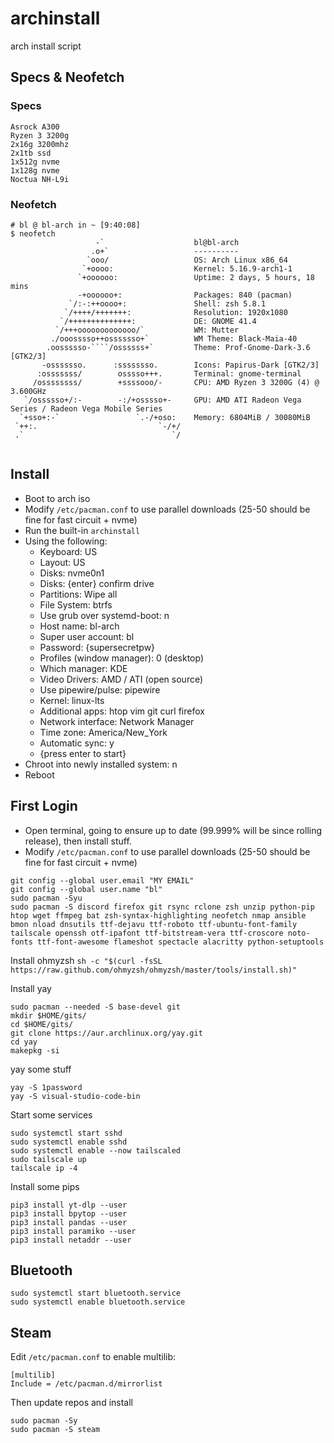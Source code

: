 # archinstall
arch install script 

## Specs & Neofetch

### Specs

```
Asrock A300
Ryzen 3 3200g
2x16g 3200mhz
2x1tb ssd
1x512g nvme
1x128g nvme
Noctua NH-L9i
```

### Neofetch
```
# bl @ bl-arch in ~ [9:40:08] 
$ neofetch
                   -`                    bl@bl-arch 
                  .o+`                   ---------- 
                 `ooo/                   OS: Arch Linux x86_64 
                `+oooo:                  Kernel: 5.16.9-arch1-1 
               `+oooooo:                 Uptime: 2 days, 5 hours, 18 mins 
               -+oooooo+:                Packages: 840 (pacman) 
             `/:-:++oooo+:               Shell: zsh 5.8.1 
            `/++++/+++++++:              Resolution: 1920x1080 
           `/++++++++++++++:             DE: GNOME 41.4 
          `/+++ooooooooooooo/`           WM: Mutter 
         ./ooosssso++osssssso+`          WM Theme: Black-Maia-40 
        .oossssso-````/ossssss+`         Theme: Prof-Gnome-Dark-3.6 [GTK2/3] 
       -osssssso.      :ssssssso.        Icons: Papirus-Dark [GTK2/3] 
      :osssssss/        osssso+++.       Terminal: gnome-terminal 
     /ossssssss/        +ssssooo/-       CPU: AMD Ryzen 3 3200G (4) @ 3.600GHz 
   `/ossssso+/:-        -:/+osssso+-     GPU: AMD ATI Radeon Vega Series / Radeon Vega Mobile Series 
  `+sso+:-`                 `.-/+oso:    Memory: 6804MiB / 30080MiB 
 `++:.                           `-/+/
 .`                                 `/                           
                                                                 

```

## Install

- Boot to arch iso
- Modify ``/etc/pacman.conf`` to use parallel downloads (25-50 should be fine for fast circuit + nvme)
- Run the built-in ``archinstall``
- Using the following:
  - Keyboard: US
  - Layout: US
  - Disks:  nvme0n1 
  - Disks: {enter} confirm drive
  - Partitions: Wipe all
  - File System: btrfs
  - Use grub over systemd-boot: n
  - Host name: bl-arch
  - Super user account: bl
  - Password: {supersecretpw}
  - Profiles (window manager): 0 (desktop)
  - Which manager: KDE
  - Video Drivers: AMD / ATI (open source)
  - Use pipewire/pulse: pipewire
  - Kernel: linux-lts
  - Additional apps: htop vim git curl firefox 
  - Network interface: Network Manager
  - Time zone: America/New_York
  - Automatic sync: y
  - {press enter to start}
- Chroot into newly installed system: n
- Reboot


## First Login

- Open terminal, going to ensure up to date (99.999% will be since rolling release), then install stuff.
- Modify ``/etc/pacman.conf`` to use parallel downloads (25-50 should be fine for fast circuit + nvme)
```
git config --global user.email "MY EMAIL"
git config --global user.name "bl"
sudo pacman -Syu
sudo pacman -S discord firefox git rsync rclone zsh unzip python-pip htop wget ffmpeg bat zsh-syntax-highlighting neofetch nmap ansible bmon nload dnsutils ttf-dejavu ttf-roboto ttf-ubuntu-font-family tailscale openssh otf-ipafont ttf-bitstream-vera ttf-croscore noto-fonts ttf-font-awesome flameshot spectacle alacritty python-setuptools
```

Install ohmyzsh
``sh -c "$(curl -fsSL https://raw.github.com/ohmyzsh/ohmyzsh/master/tools/install.sh)"``

Install yay 
```
sudo pacman --needed -S base-devel git
mkdir $HOME/gits/
cd $HOME/gits/
git clone https://aur.archlinux.org/yay.git
cd yay
makepkg -si
```

yay some stuff
```
yay -S 1password
yay -S visual-studio-code-bin
```

Start some services
```
sudo systemctl start sshd
sudo systemctl enable sshd
sudo systemctl enable --now tailscaled
sudo tailscale up
tailscale ip -4
```

Install some pips
```
pip3 install yt-dlp --user
pip3 install bpytop --user
pip3 install pandas --user
pip3 install paramiko --user
pip3 install netaddr --user
```

## Bluetooth
```
sudo systemctl start bluetooth.service
sudo systemctl enable bluetooth.service
```

## Steam
Edit ``/etc/pacman.conf`` to enable multilib:
```
[multilib]
Include = /etc/pacman.d/mirrorlist
```
Then update repos and install 
```
sudo pacman -Sy
sudo pacman -S steam
```


